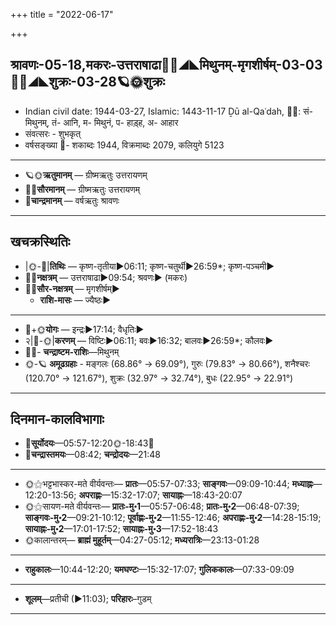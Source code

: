 +++
title = "2022-06-17"

+++
## श्रावणः-05-18,मकरः-उत्तराषाढा🌛🌌◢◣मिथुनम्-मृगशीर्षम्-03-03🌌🌞◢◣शुक्रः-03-28🪐🌞शुक्रः
- Indian civil date: 1944-03-27, Islamic: 1443-11-17 Ḏū al-Qaʿdah, 🌌🌞: सं- मिथुनम्, तं- आनि, म- मिथुनं, प- हाड़्ह, अ- आहार
- संवत्सरः - शुभकृत्
- वर्षसङ्ख्या 🌛- शकाब्दः 1944, विक्रमाब्दः 2079, कलियुगे 5123
___________________
- 🪐🌞**ऋतुमानम्** — ग्रीष्मऋतुः उत्तरायणम्
- 🌌🌞**सौरमानम्** — ग्रीष्मऋतुः उत्तरायणम्
- 🌛**चान्द्रमानम्** — वर्षऋतुः श्रावणः
___________________


## खचक्रस्थितिः
- |🌞-🌛|**तिथिः** — कृष्ण-तृतीया►06:11; कृष्ण-चतुर्थी►26:59*; कृष्ण-पञ्चमी►  
- 🌌🌛**नक्षत्रम्** — उत्तराषाढा►09:54; श्रवणः► (मकरः)  
- 🌌🌞**सौर-नक्षत्रम्** — मृगशीर्षम्►  
  - **राशि-मासः** — ज्यैष्ठः► 
___________________
- 🌛+🌞**योगः** — इन्द्रः►17:14; वैधृतिः►  
- २|🌛-🌞|**करणम्** — विष्टिः►06:11; बवः►16:32; बालवः►26:59*; कौलवः►  
- 🌌🌛- **चन्द्राष्टम-राशिः**—मिथुनम्  
- 🌞-🪐 **अमूढग्रहाः** - मङ्गलः (68.86° → 69.09°), गुरुः (79.83° → 80.66°), शनैश्चरः (120.70° → 121.67°), शुक्रः (32.97° → 32.74°), बुधः (22.95° → 22.91°)
___________________


## दिनमान-कालविभागाः
- 🌅**सूर्योदयः**—05:57-12:20🌞️-18:43🌇  
- 🌛**चन्द्रास्तमयः**—08:42; **चन्द्रोदयः**—21:48  
___________________
- 🌞⚝भट्टभास्कर-मते वीर्यवन्तः— **प्रातः**—05:57-07:33; **साङ्गवः**—09:09-10:44; **मध्याह्नः**—12:20-13:56; **अपराह्णः**—15:32-17:07; **सायाह्नः**—18:43-20:07  
- 🌞⚝सायण-मते वीर्यवन्तः— **प्रातः-मु॰1**—05:57-06:48; **प्रातः-मु॰2**—06:48-07:39; **साङ्गवः-मु॰2**—09:21-10:12; **पूर्वाह्णः-मु॰2**—11:55-12:46; **अपराह्णः-मु॰2**—14:28-15:19; **सायाह्नः-मु॰2**—17:01-17:52; **सायाह्नः-मु॰3**—17:52-18:43  
- 🌞कालान्तरम्— **ब्राह्मं मुहूर्तम्**—04:27-05:12; **मध्यरात्रिः**—23:13-01:28  
___________________
- **राहुकालः**—10:44-12:20; **यमघण्टः**—15:32-17:07; **गुलिककालः**—07:33-09:09  
___________________
- **शूलम्**—प्रतीची (►11:03); **परिहारः**–गुडम्  
___________________
